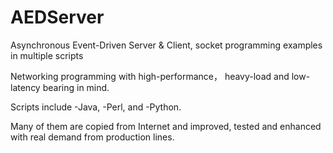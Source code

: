 # AEDServer
Asynchronous Event-Driven Server &amp; Client, socket programming examples in multiple scripts

Networking programming with high-performance， heavy-load and low-latency bearing in mind.

Scripts include -Java, -Perl, and -Python.

Many of them are copied from Internet and improved, tested and enhanced with real demand from production lines.
